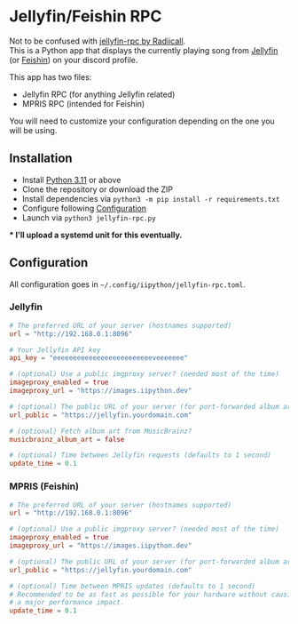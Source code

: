 # Jellyfin/Feishin RPC

Not to be confused with [jellyfin-rpc by Radiicall](https://github.com/Radiicall/jellyfin-rpc).  
This is a Python app that displays the currently playing song from [Jellyfin]() (or [Feishin]()) on your discord profile.  

This app has two files:
- Jellyfin RPC (for anything Jellyfin related)
- MPRIS RPC (intended for Feishin)

You will need to customize your configuration depending on the one you will be using.

## Installation

- Install [Python 3.11](https://python.org) or above
- Clone the repository or download the ZIP
- Install dependencies via `python3 -m pip install -r requirements.txt`
- Configure following [Configuration](#configuration)
- Launch via `python3 jellyfin-rpc.py`

**\* I'll upload a systemd unit for this eventually.**

## Configuration

All configuration goes in `~/.config/iipython/jellyfin-rpc.toml`.

### Jellyfin

```toml
# The preferred URL of your server (hostnames supported)
url = "http://192.168.0.1:8096"

# Your Jellyfin API key
api_key = "eeeeeeeeeeeeeeeeeeeeeeeeeveeeeeee"

# (optional) Use a public imgproxy server? (needed most of the time)
imageproxy_enabled = true
imageproxy_url = "https://images.iipython.dev"

# (optional) The public URL of your server (for port-forwarded album art)
url_public = "https://jellyfin.yourdomain.com"

# (optional) Fetch album art from MusicBrainz?
musicbrainz_album_art = false

# (optional) Time between Jellyfin requests (defaults to 1 second)
update_time = 0.1
```

### MPRIS (Feishin)

```toml
# The preferred URL of your server (hostnames supported)
url = "http://192.168.0.1:8096"

# (optional) Use a public imgproxy server? (needed most of the time)
imageproxy_enabled = true
imageproxy_url = "https://images.iipython.dev"

# (optional) The public URL of your server (for port-forwarded album art, passed to imgproxy)
url_public = "https://jellyfin.yourdomain.com"

# (optional) Time between MPRIS updates (defaults to 1 second)
# Recommended to be as fast as possible for your hardware without causing
# a major performance impact.
update_time = 0.1
```
